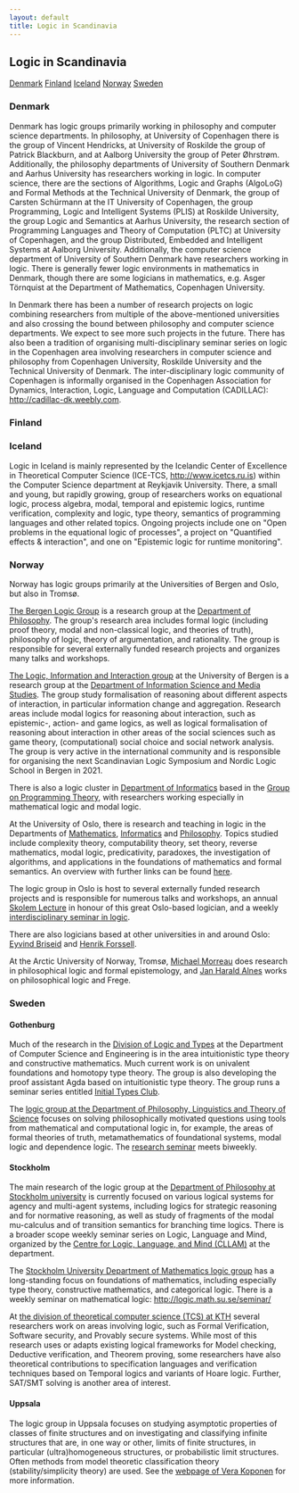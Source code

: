 ```yaml
---
layout: default
title: Logic in Scandinavia
---
```

## Logic in Scandinavia

<nav class="submenu">
  <a href="#denmark">Denmark</a>
  <a href="#finland">Finland</a>
  <a href="#iceland">Iceland</a>
  <a href="#norway">Norway</a>
  <a href="#sweden">Sweden</a>
</nav>

### Denmark


Denmark has logic groups primarily working in philosophy and computer science
departments. In philosophy, at University of Copenhagen there is the group of
Vincent Hendricks, at University of Roskilde the group of Patrick Blackburn, and
at Aalborg University the group of Peter Øhrstrøm. Additionally, the philosophy
departments of University of Southern Denmark and Aarhus University has
researchers working in logic. In computer science, there are the sections of
Algorithms, Logic and Graphs (AlgoLoG) and Formal Methods at the Technical
University of Denmark, the group of Carsten Schürmann at the IT University of
Copenhagen, the group Programming, Logic and Intelligent Systems (PLIS) at
Roskilde University, the group Logic and Semantics at Aarhus University, the
research section of Programming Languages and Theory of Computation (PLTC) at
University of Copenhagen, and the group Distributed, Embedded and Intelligent
Systems at Aalborg University. Additionally, the computer science department of
University of Southern Denmark have researchers working in logic. There is
generally fewer logic environments in mathematics in Denmark, though there are
some logicians in mathematics, e.g. Asger Törnquist at the Department of
Mathematics, Copenhagen University.

In Denmark there has been a number of research projects on logic combining
researchers from multiple of the above-mentioned universities and also crossing
the bound between philosophy and computer science departments. We expect to see
more such projects in the future. There has also been a tradition of organising
multi-disciplinary seminar series on logic in the Copenhagen area involving
researchers in computer science and philosophy from Copenhagen University,
Roskilde University and the Technical University of Denmark. The
inter-disciplinary logic community of Copenhagen is informally organised in the
Copenhagen Association for Dynamics, Interaction, Logic, Language and
Computation (CADILLAC): <http://cadillac-dk.weebly.com>.

### Finland

### Iceland

Logic in Iceland is mainly represented by the Icelandic Center of Excellence in
Theoretical Computer Science (ICE-TCS, <http://www.icetcs.ru.is>) within the
Computer Science department at Reykjavik University. There, a small and young,
but rapidly growing, group of researchers works on equational logic, process
algebra, modal, temporal and epistemic logics, runtime verification, complexity
and logic, type theory, semantics of programming languages and other related
topics. Ongoing projects include one on "Open problems in the equational logic
of processes", a project on "Quantified effects & interaction", and one on
"Epistemic logic for runtime monitoring".

### Norway

Norway has logic groups primarily at the Universities of Bergen and Oslo, but
also in Tromsø.

[The Bergen Logic Group](https://www.uib.no/en/rg/logic)
is a research group at the
[Department of Philosophy](https://www.uib.no/en/fof).
The group's research area includes formal logic (including proof theory, modal
and non-classical logic, and theories of truth), philosophy of logic, theory of
argumentation, and rationality. The group is responsible for several externally
funded research projects and organizes many talks and workshops.

[The Logic, Information and Interaction group](https://www.uib.no/en/rg/lii)
at the University of Bergen is a research group at the
[Department of Information Science and Media Studies](https://www.uib.no/en/infomedia).
The group study formalisation of reasoning about different aspects of
interaction, in particular information change and aggregation. Research areas
include modal logics for reasoning about interaction, such as epistemic-,
action- and game logics, as well as logical formalisation of reasoning about
interaction in other areas of the social sciences such as game theory,
(computational) social choice and social network analysis. The group is very
active in the international community and is responsible for organising the next
Scandinavian Logic Symposium and Nordic Logic School in Bergen in 2021.

There is also a logic cluster in
[Department of Informatics](https://www.uib.no/en/ii)
based in the
[Group on Programming Theory](https://www.uib.no/en/rg/put),
with researchers working especially in mathematical logic and modal logic.

At the University of Oslo, there is research and teaching in logic in the
Departments of
[Mathematics](https://www.mn.uio.no/math/english/),
[Informatics](https://www.mn.uio.no/ifi/english/)
and
[Philosophy](https://www.hf.uio.no/ifikk/english/).
Topics studied include complexity theory, computability theory, set theory,
reverse mathematics, modal logic, predicativity, paradoxes, the investigation of
algorithms, and applications in the foundations of mathematics and formal
semantics. An overview with further links can be found
[here](https://www.hf.uio.no/ifikk/english/research/groups/logic/).

The logic group in Oslo is host to several externally funded research projects
and is responsible for numerous talks and workshops, an annual
[Skolem Lecture](https://www.hf.uio.no/ifikk/english/research/groups/logic/events/index.html)
in honour of this great Oslo-based logician, and a weekly
[interdisciplinary seminar in logic](https://www.mn.uio.no/math/english/research/groups/logic/events/).

There are also logicians based at other universities in and around Oslo:
[Eyvind Briseid](https://www.oslomet.no/om/ansatt/embri/)
and
[Henrik Forssell](https://www.usn.no/english/about/contact-us/employees/henrik-forssell).

At the Arctic University of Norway, Tromsø,
[Michael Morreau](https://en.uit.no/ansatte/person?p_document_id=329116)
does research in philosophical logic and formal epistemology, and
[Jan Harald Alnes](https://uit.no/ansatte/person?p_document_id=42390)
works on philosophical logic and Frege.

### Sweden

#### Gothenburg

Much of the research in the
[Division of Logic and Types](https://www.chalmers.se/en/departments/cse/organisation/LT/Pages/default.aspx)
at the Department of Computer Science and Engineering is in the area
intuitionistic type theory and constructive mathematics. Much current work is on
univalent foundations and homotopy type theory. The group is also developing the
proof assistant Agda based on intuitionistic type theory. The group runs a
seminar series entitled
[Initial Types Club](https://github.com/InitialTypes/Club/wiki).

The
[logic group at the Department of Philosophy, Linguistics and Theory of Science](https://flov.gu.se/english/research/research-areas/logic)
focuses on solving philosophically motivated
questions using tools from mathematical and computational logic in, for
example, the areas of formal theories of truth, metamathematics of foundational
systems, modal logic and dependence logic. The
[research seminar](https://flov.gu.se/english/research/research-areas/logic/the-logic-seminar)
meets biweekly.

#### Stockholm

The main research of the logic group at the
[Department of Philosophy at Stockholm university](https://www.philosophy.su.se/english)
is currently focused on various logical systems for agency and multi-agent
systems, including logics for strategic reasoning and for normative reasoning,
as well as study of fragments of the modal mu-calculus and of transition
semantics for branching time logics. There is a broader scope weekly seminar
series on Logic, Language and Mind, organized by the
[Centre for Logic, Language, and Mind (CLLAM)](https://www.philosophy.su.se/english/research/projects-and-centers/cllam)
at the department.

The
[Stockholm University Department of Mathematics logic group](https://www.math.su.se/english/research/research-groups/research-group-in-mathematical-logic-1.330078)
has a long-standing focus on foundations of mathematics, including especially
type theory, constructive mathematics, and categorical logic. There is a weekly
seminar on mathematical logic: <http://logic.math.su.se/seminar/>

At
[the division of theoretical computer science (TCS) at KTH](https://www.kth.se/tcs)
several researchers work on areas involving logic, such as Formal Verification,
Software security, and Provably secure systems. While most of this research uses
or adapts existing logical frameworks for Model checking, Deductive
verification, and Theorem proving, some researchers have also theoretical
contributions to specification languages and verification techniques based on
Temporal logics and variants of Hoare logic. Further, SAT/SMT solving is another
area of interest.

#### Uppsala

The logic group in Uppsala focuses on studying asymptotic properties of classes
of finite structures and on investigating and classifying infinite structures
that are, in one way or other, limits of finite structures, in particular
(ultra)homogeneous structures, or probabilistic limit structures. Often methods
from model theoretic classification theory (stability/simplicity theory) are
used. See the
[webpage of Vera Koponen](https://katalog.uu.se/profile/?id=N96-558)
for more information.
